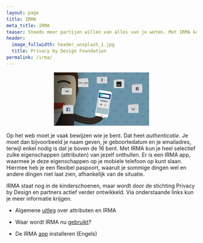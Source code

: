 ```yaml
---
layout: page
title: IRMA
meta_title: IRMA
teaser: Steeds meer partijen willen van alles van je weten. Met IRMA kun je dat zelf in de hand houden&#58; je laat alleen die dingen van je zelf zien die nodig zijn en die je zelf ook wil onthullen, zie de introductie-video&#58;
header:
  image_fullwidth: header_unsplash_1.jpg
  title: Privacy by Design Foundation
permalink: /irma/
---
```


<p align="center"><a href="https://www.youtube.com/watch?v=q6IihEQFPys"><img src="../images/irma-video-screenshot.png" alt="IRMA video" style="width: 50%; height: 50%"/></a></p>

Op het web moet je vaak bewijzen wie je bent. Dat heet
*authenticatie*. Je moet dan bijvoorbeeld je naam geven, je
geboortedatum en je emailadres, terwijl enkel nodig is dat je boven de
16 bent. Met IRMA kun je heel selectief zulke eigenschappen
(attributen) van jezelf onthullen. Er is een IRMA app, waarmee je deze
eigenschappen op je mobiele telefoon op kunt slaan. Hiermee heb je een
flexibel paspoort, waaruit je sommige dingen wel en andere dingen niet
laat zien, afhankelijk van de situatie.

IRMA staat nog in de kinderschoenen, maar wordt door de stichting
Privacy by Design en partners actief verder ontwikkeld. Via
onderstaande links kun je meer informatie krijgen.

* Algemene [uitleg](/irma-uitleg) over attributen en IRMA

* Waar wordt IRMA nu [gebruikt](/gebruik)?

* De IRMA [app](/irma-installatie) installeren (Engels)

